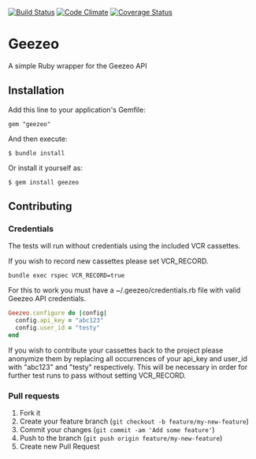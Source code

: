 [![Build Status](https://travis-ci.org/fuzz/geezeo.png?branch=master)](https://travis-ci.org/fuzz/geezeo)
[![Code Climate](https://codeclimate.com/github/fuzz/geezeo.png)](https://codeclimate.com/github/fuzz/geezeo)
[![Coverage Status](https://coveralls.io/repos/fuzz/geezeo/badge.png?branch=master)](https://coveralls.io/r/fuzz/geezeo?branch=master)

# Geezeo

A simple Ruby wrapper for the Geezeo API

## Installation

Add this line to your application's Gemfile:

    gem "geezeo"

And then execute:

    $ bundle install

Or install it yourself as:

    $ gem install geezeo


## Contributing

### Credentials

The tests will run without credentials using the included VCR cassettes.

If you wish to record new cassettes please set VCR_RECORD.

	bundle exec rspec VCR_RECORD=true

For this to work you must have a ~/.geezeo/credentials.rb file with valid
Geezeo API credentials.

```ruby
Geezeo.configure do |config|
  config.api_key = "abc123"
  config.user_id = "testy"
end
```

If you wish to contribute your cassettes back to the project please anonymize
them by replacing all occurrences of your api_key and user_id with "abc123"
and "testy" respectively. This will be necessary in order for further test
runs to pass without setting VCR_RECORD.

### Pull requests

1. Fork it
2. Create your feature branch (`git checkout -b feature/my-new-feature`)
3. Commit your changes (`git commit -am 'Add some feature'`)
4. Push to the branch (`git push origin feature/my-new-feature`)
5. Create new Pull Request
